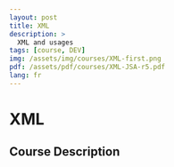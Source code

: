 ```yaml
---
layout: post
title: XML
description: >
  XML and usages
tags: [course, DEV]
img: /assets/img/courses/XML-first.png
pdf: /assets/pdf/courses/XML-JSA-r5.pdf
lang: fr
---
```

# XML
## Course Description
